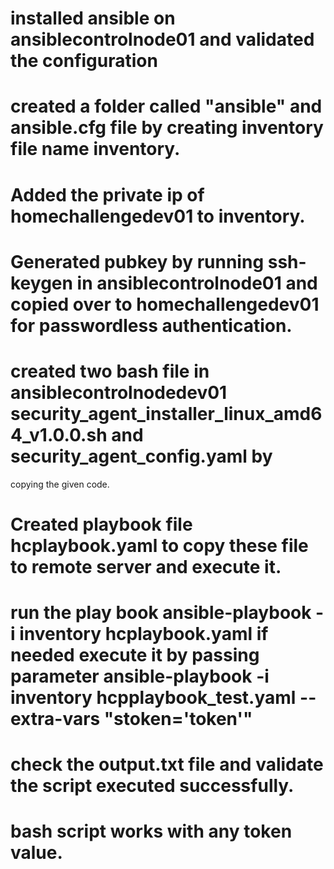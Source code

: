 # installed ansible on ansiblecontrolnode01 and validated the configuration
# created a folder called "ansible" and ansible.cfg file by creating inventory file name inventory.
# Added the private ip of homechallengedev01 to inventory.
# Generated pubkey by running ssh-keygen in ansiblecontrolnode01 and copied over to homechallengedev01 for passwordless authentication.
# created two bash file in ansiblecontrolnodedev01 security_agent_installer_linux_amd64_v1.0.0.sh and security_agent_config.yaml by        
  copying the given code.
# Created playbook file hcplaybook.yaml to copy these file to remote server and execute it.
# run the play book ansible-playbook -i inventory hcplaybook.yaml if needed execute it by passing parameter ansible-playbook -i inventory hcpplaybook_test.yaml --extra-vars "stoken='token'"
# check the output.txt file and validate the script executed successfully.
# bash script works with any token value.